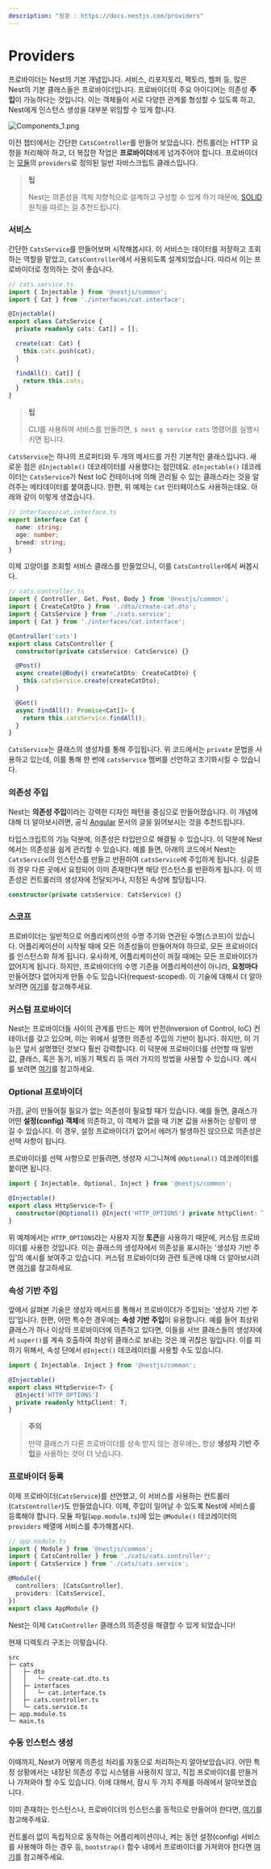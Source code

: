 ```yaml
---
description: "원문 : https://docs.nestjs.com/providers"
---
```


# Providers

프로바이더는 Nest의 기본 개념입니다. 서비스, 리포지토리, 팩토리, 헬퍼 등, 많은 Nest의 기본 클래스들은 프로바이더입니다. 프로바이더의 주요 아이디어는 의존성 **주입**이 가능하다는 것입니다. 이는 객체들이 서로 다양한 관계를 형성할 수 있도록 하고, Nest에게 인스턴스 생성을 대부분 위임할 수 있게 합니다.

![Components_1.png](https://docs.nestjs.com/assets/Components_1.png)

이전 챕터에서는 간단한 `CatsController`를 만들어 보았습니다. 컨트롤러는 HTTP 요청을 처리해야 하고, 더 복잡한 작업은 **프로바이더**에게 넘겨주어야 합니다. 프로바이더는 [모듈](https://docs.nestjs.com/modules)의 `providers`로 정의된 일반 자바스크립트 클래스입니다.

> **팁**
> 
> Nest는 의존성을 객체 지향적으로 설계하고 구성할 수 있게 하기 때문에, [SOLID](https://docs.nestjs.com/modules) 원칙을 따르는 걸 추천드립니다.

### 서비스

간단한 `CatsService`를 만들어보며 시작해봅시다. 이 서비스는 데이터를 저장하고 조회하는 역할을 맡았고, `CatsController`에서 사용되도록 설계되었습니다. 따라서 이는 프로바이더로 정의하는 것이 좋습니다.

```typescript
// cats.service.ts
import { Injectable } from '@nestjs/common';
import { Cat } from './interfaces/cat.interface';

@Injectable()
export class CatsService {
  private readonly cats: Cat[] = [];

  create(cat: Cat) {
    this.cats.push(cat);
  }

  findAll(): Cat[] {
    return this.cats;
  }
}
```

> **팁**
> 
> CLI를 사용하여 서비스를 만들려면, `$ nest g service cats` 명령어를 실행시키면 됩니다.

`CatsService`는 하나의 프로퍼티와 두 개의 메서드를 가진 기본적인 클래스입니다. 새로운 점은 `@Injectable()` 데코레이터를 사용했다는 점인데요. `@Injectable()` 데코레이터는 `CatsService`가 Nest IoC 컨테이너에 의해 관리될 수 있는 클래스라는 것을 알려주는 메타데이터를 붙여줍니다. 한편, 위 예제는 `Cat` 인터페이스도 사용하는데요. 아래와 같이 이렇게 생겼습니다.

```typescript
// interfaces/cat.interface.ts
export interface Cat {
  name: string;
  age: number;
  breed: string;
}
```

이제 고양이를 조회할 서비스 클래스를 만들었으니, 이를 `CatsController`에서 써봅시다.

```typescript
// cats.controller.ts
import { Controller, Get, Post, Body } from '@nestjs/common';
import { CreateCatDto } from './dto/create-cat.dto';
import { CatsService } from './cats.service';
import { Cat } from './interfaces/cat.interface';

@Controller('cats')
export class CatsController {
  constructor(private catsService: CatsService) {}

  @Post()
  async create(@Body() createCatDto: CreateCatDto) {
    this.catsService.create(createCatDto);
  }

  @Get()
  async findAll(): Promise<Cat[]> {
    return this.catsService.findAll();
  }
}
```

`CatsService`는 클래스의 생성자를 통해 주입됩니다. 위 코드에서는 `private` 문법을 사용하고 있는데, 이를 통해 한 번에 `catsService` 멤버를 선언하고 초기화시킬 수 있습니다.

### 의존성 주입

Nest는 **의존성 주입**이라는 강력한 디자인 패턴을 중심으로 만들어졌습니다. 이 개념에 대해 더 알아보시려면, 공식 [Angular](https://angular.io/guide/dependency-injection) 문서의 글을 읽어보시는 것을 추천드립니다.

타입스크립트의 기능 덕분에, 의존성은 타입만으로 해결될 수 있습니다. 이 덕분에 Nest에서는 의존성을 쉽게 관리할 수 있습니다. 예를 들면, 아래의 코드에서 Nest는 `CatsService`의 인스턴스를 만들고 반환하여 `catsService`에 주입하게 됩니다. 싱글톤의 경우 다른 곳에서 요청되어 이미 존재한다면 해당 인스턴스를 반환하게 됩니다. 이 의존성은 컨트롤러의 생성자에 전달되거나, 지정된 속성에 할당됩니다.

```typescript
constructor(private catsService: CatsService) {}
```

### 스코프

프로바이더는 일반적으로 어플리케이션의 수명 주기와 연관된 수명(스코프)이 있습니다. 어플리케이션이 시작될 때에 모든 의존성들이 만들어져야 하므로, 모든 프로바이더를 인스턴스화 하게 됩니다. 유사하게, 어플리케이션이 꺼질 때에는 모든 프로바이더가 없어지게 됩니다. 하지만, 프로바이더의 수명 기준을 어플리케이션이 아니라, **요청마다** 만들어졌다 없어지게 만들 수도 있습니다(request-scoped). 이 기술에 대해서 더 알아보려면 [여기](https://docs.nestjs.com/fundamentals/injection-scopes)를 참고해주세요.

### 커스텀 프로바이더

Nest는 프로바이더들 사이의 관계를 만드는 제어 반전(Inversion of Control, IoC) 컨테이너를 갖고 있으며, 이는 위에서 설명한 의존성 주입의 기반이 됩니다. 하지만, 이 기능은 앞서 설명했던 것보다 훨씬 강력합니다. 이 덕분에 프로바이더를 선언할 때 일반 값, 클래스, 혹은 동기, 비동기 팩토리 등 여러 가지의 방법을 사용할 수 있습니다. 예시를 보려면 [여기](https://docs.nestjs.com/fundamentals/dependency-injection)를 참고하세요.

### Optional 프로바이더

가끔, 굳이 만들어질 필요가 없는 의존성이 필요할 때가 있습니다. 예를 들면, 클래스가 어떤 **설정(config) 객체**에 의존하고, 이 객체가 없을 때 기본 값을 사용하는 상황이 생길 수 있습니다. 이 경우, 설정 프로바이더가 없어서 에러가 발생하진 않으므로 의존성은 선택 사항이 됩니다.

프로바이더를 선택 사항으로 만들려면, 생성자 시그니쳐에 `@Optional()` 데코레이터를 붙이면 됩니다.

```typescript
import { Injectable, Optional, Inject } from '@nestjs/common';

@Injectable()
export class HttpService<T> {
  constructor(@Optional() @Inject('HTTP_OPTIONS') private httpClient: T) {}
}
```

위 예제에서는 `HTTP_OPTIONS`라는 사용자 지정 **토큰**을 사용하기 때문에, 커스텀 프로바이더를 사용한 것입니다. 이는 클래스의 생성자에서 의존성을 표시하는 '생성자 기반 주입'의 예시를 보여주고 있습니다. 커스텀 프로바이더와 관련 토큰에 대해 더 알아보시려면 [여기](https://docs.nestjs.com/fundamentals/custom-providers)를 참고하세요.

### 속성 기반 주입

앞에서 살펴본 기술은 생성자 메서드를 통해서 프로바이더가 주입되는 '생성자 기반 주입'입니다. 한편, 어떤 특수한 경우에는 **속성 기반 주입**이 유용합니다. 예를 들어 최상위 클래스가 하나 이상의 프로바이더에 의존하고 있다면, 이들을 서브 클래스들의 생성자에서 `super()`를 계속 호출하여 최상위 클래스로 보내는 것은 꽤 귀찮은 일입니다. 이를 피하기 위해서, 속성 단에서 `@Inject()` 데코레이터를 사용할 수도 있습니다.

```typescript
import { Injectable, Inject } from '@nestjs/common';

@Injectable()
export class HttpService<T> {
  @Inject('HTTP_OPTIONS')
  private readonly httpClient: T;
}
```

> **주의**
> 
> 만약 클래스가 다른 프로바이더를 상속 받지 않는 경우에는, 항상 **생성자 기반 주입**을 사용하는 것이 더 낫습니다.

### 프로바이더 등록

이제 프로바이더(`CatsService`)를 선언했고, 이 서비스를 사용하는 컨트롤러(`CatsController`)도 만들었습니다. 이제, 주입이 일어날 수 있도록 Nest에 서비스를 등록해야 합니다. 모듈 파일(`app.module.ts`)에 있는 `@Module()` 데코레이터의 `providers` 배열에 서비스를 추가해봅시다.

```typescript
// app.module.ts
import { Module } from '@nestjs/common';
import { CatsController } from './cats/cats.controller';
import { CatsService } from './cats/cats.service';

@Module({
  controllers: [CatsController],
  providers: [CatsService],
})
export class AppModule {}
```

Nest는 이제 `CatsController` 클래스의 의존성을 해결할 수 있게 되었습니다!

현재 디렉토리 구조는 이렇습니다.

```
src
├─ cats
│   ├─ dto
│   │   └─ create-cat.dto.ts
│   ├─ interfaces
│   │   └─ cat.interface.ts
│   ├─ cats.controller.ts
│   └─ cats.service.ts
├─ app.module.ts
└─ main.ts
```

### 수동 인스턴스 생성

이때까지, Nest가 어떻게 의존성 처리를 자동으로 처리하는지 알아보았습니다. 어떤 특정 상황에서는 내장된 의존성 주입 시스템을 사용하지 않고, 직접 프로바이더를 만들거나 가져와야 할 수도 있습니다. 이에 대해서, 잠시 두 가지 주제를 아래에서 알아보겠습니다.

이미 존재하는 인스턴스나, 프로바이더의 인스턴스를 동적으로 만들어야 한다면, [여기](https://docs.nestjs.com/fundamentals/module-ref)를 참고해주세요.

컨트롤러 없이 독립적으로 동작하는 어플리케이션이나, 켜는 동안 설정(config) 서비스를 사용해야 하는 경우 등, `bootstrap()` 함수 내에서 프로바이더를 가져와야 한다면 [여기](https://docs.nestjs.com/standalone-applications)를 참고해주세요.